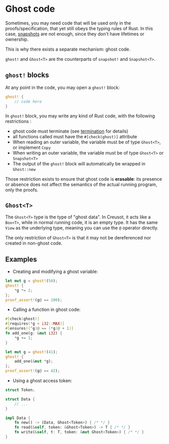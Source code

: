 # Ghost code

Sometimes, you may need code that will be used only in the proofs/specification, that yet still obeys the typing rules of Rust. In this case, [snapshots](snapshots.md) are not enough, since they don't have lifetimes or ownership.

This is why there exists a separate mechanism: ghost code.

`ghost!` and `Ghost<T>` are the counterparts of `snapshot!` and `Snapshot<T>`.

## `ghost!` blocks

At any point in the code, you may open a `ghost!` block:

```rust
ghost! {
    // code here
}
```

In `ghost!` block, you may write any kind of Rust code, with the following restrictions :

- ghost code must terminate (see [termination](termination.md) for details)
- all functions called must have the `#[check(ghost)]` attribute
- When reading an outer variable, the variable must be of type `Ghost<T>`, or implement `Copy`
- When writing an outer variable, the variable must be of type `Ghost<T>` or `Snapshot<T>`
- The output of the `ghost!` block will automatically be wrapped in `Ghost::new`

Those restriction exists to ensure that ghost code is **erasable**: its presence or absence does not affect the semantics of the actual running program, only the proofs.

## `Ghost<T>`

The `Ghost<T>` type is the type of "ghost data". In Creusot, it acts like a `Box<T>`, while in normal running code, it is an empty type. It has the same `View` as the underlying type, meaning you can use the `@` operator directly.

The only restriction of `Ghost<T>` is that it may not be dereferenced nor created in non-ghost code.

## Examples

- Creating and modifying a ghost variable:

```rust
let mut g = ghost!(50);
ghost! {
    *g *= 2;
};
proof_assert!(g@ == 100);
```

- Calling a function in ghost code:

```rust
#[check(ghost)]
#[requires(*g < i32::MAX)]
#[ensures((^g)@ == (*g)@ + 1)]
fn add_one(g: &mut i32) {
    *g += 1;
}

let mut g = ghost!(41);
ghost! {
    add_one(&mut *g);
};
proof_assert!(g@ == 42);
```

- Using a ghost access token:

```rust
struct Token;

struct Data {
    // ...
}

impl Data {
    fn new() -> (Data, Ghost<Token>) { /* */ }
    fn read(&self, token: &Ghost<Token>) -> T { /* */ }
    fn write(&self, t: T, token: &mut Ghost<Token>) { /* */ }
}
```
